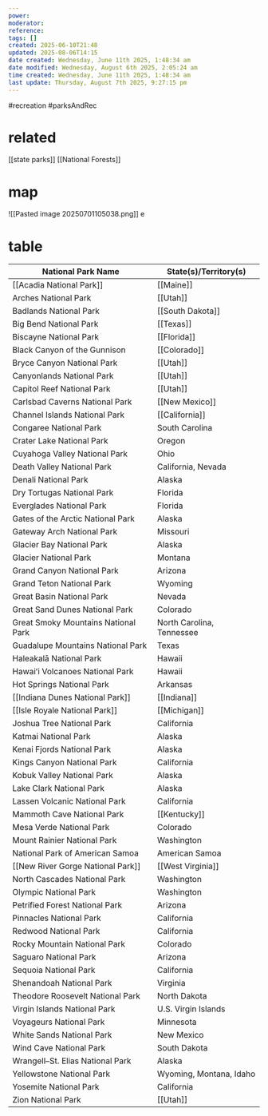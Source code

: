 ```yaml
---
power: 
moderator: 
reference: 
tags: []
created: 2025-06-10T21:48
updated: 2025-08-06T14:15
date created: Wednesday, June 11th 2025, 1:48:34 am
date modified: Wednesday, August 6th 2025, 2:05:24 am
time created: Wednesday, June 11th 2025, 1:48:34 am
last update: Thursday, August 7th 2025, 9:27:15 pm
---
```

#recreation #parksAndRec 
# related
[[state parks]]
[[National Forests]]

# map
![[Pasted image 20250701105038.png]]
e
# table

| National Park Name                  | State(s)/Territory(s)     |
| ----------------------------------- | ------------------------- |
| [[Acadia National Park]]            | [[Maine]]                 |
| Arches National Park                | [[Utah]]                  |
| Badlands National Park              | [[South Dakota]]          |
| Big Bend National Park              | [[Texas]]                 |
| Biscayne National Park              | [[Florida]]               |
| Black Canyon of the Gunnison        | [[Colorado]]              |
| Bryce Canyon National Park          | [[Utah]]                  |
| Canyonlands National Park           | [[Utah]]                  |
| Capitol Reef National Park          | [[Utah]]                  |
| Carlsbad Caverns National Park      | [[New Mexico]]            |
| Channel Islands National Park       | [[California]]            |
| Congaree National Park              | South Carolina            |
| Crater Lake National Park           | Oregon                    |
| Cuyahoga Valley National Park       | Ohio                      |
| Death Valley National Park          | California, Nevada        |
| Denali National Park                | Alaska                    |
| Dry Tortugas National Park          | Florida                   |
| Everglades National Park            | Florida                   |
| Gates of the Arctic National Park   | Alaska                    |
| Gateway Arch National Park          | Missouri                  |
| Glacier Bay National Park           | Alaska                    |
| Glacier National Park               | Montana                   |
| Grand Canyon National Park          | Arizona                   |
| Grand Teton National Park           | Wyoming                   |
| Great Basin National Park           | Nevada                    |
| Great Sand Dunes National Park      | Colorado                  |
| Great Smoky Mountains National Park | North Carolina, Tennessee |
| Guadalupe Mountains National Park   | Texas                     |
| Haleakalā National Park             | Hawaii                    |
| Hawaiʻi Volcanoes National Park     | Hawaii                    |
| Hot Springs National Park           | Arkansas                  |
| [[Indiana Dunes National Park]]     | [[Indiana]]               |
| [[Isle Royale National Park]]       | [[Michigan]]              |
| Joshua Tree National Park           | California                |
| Katmai National Park                | Alaska                    |
| Kenai Fjords National Park          | Alaska                    |
| Kings Canyon National Park          | California                |
| Kobuk Valley National Park          | Alaska                    |
| Lake Clark National Park            | Alaska                    |
| Lassen Volcanic National Park       | California                |
| Mammoth Cave National Park          | [[Kentucky]]              |
| Mesa Verde National Park            | Colorado                  |
| Mount Rainier National Park         | Washington                |
| National Park of American Samoa     | American Samoa            |
| [[New River Gorge National Park]]   | [[West Virginia]]         |
| North Cascades National Park        | Washington                |
| Olympic National Park               | Washington                |
| Petrified Forest National Park      | Arizona                   |
| Pinnacles National Park             | California                |
| Redwood National Park               | California                |
| Rocky Mountain National Park        | Colorado                  |
| Saguaro National Park               | Arizona                   |
| Sequoia National Park               | California                |
| Shenandoah National Park            | Virginia                  |
| Theodore Roosevelt National Park    | North Dakota              |
| Virgin Islands National Park        | U.S. Virgin Islands       |
| Voyageurs National Park             | Minnesota                 |
| White Sands National Park           | New Mexico                |
| Wind Cave National Park             | South Dakota              |
| Wrangell–St. Elias National Park    | Alaska                    |
| Yellowstone National Park           | Wyoming, Montana, Idaho   |
| Yosemite National Park              | California                |
| Zion National Park                  | [[Utah]]                  |